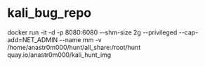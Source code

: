 # kali_bug_repo
docker run -it -d -p 8080:6080 --shm-size 2g --privileged --cap-add=NET_ADMIN --name mm -v /home/anastr0m000/hunt/all_share:/root/hunt quay.io/anastr0m000/kali_hunt_img

